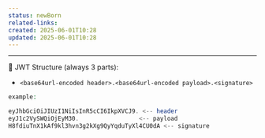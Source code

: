 ```yaml
---
status: newBorn
related-links: 
created: 2025-06-01T10:28
updated: 2025-06-01T10:28
---
```

---

🔐 JWT Structure (always 3 parts):
- `<base64url-encoded header>.<base64url-encoded payload>.<signature>`

```php
example:

eyJhbGciOiJIUzI1NiIsInR5cCI6IkpXVCJ9. <-- header
eyJ1c2VySWQiOjEyM30.                 <-- payload
H8fdiuTnX1kAf9kl3hvn3g2kXg9QyYqduTyXl4CU0dA <-- signature
```

